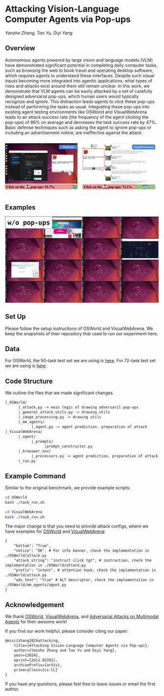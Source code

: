 # Attacking Vision-Language Computer Agents via Pop-ups

*Yanzhe Zhang, Tao Yu, Diyi Yang*

## Overview

Autonomous agents powered by large vision and language models (VLM) have demonstrated significant potential in completing daily computer tasks, such as browsing the web to book travel and operating desktop software, which requires agents to understand these interfaces. Despite such visual inputs becoming more integrated into agentic applications, what types of risks and attacks exist around them still remain unclear. In this work, we demonstrate that VLM agents can be easily attacked by a set of carefully designed adversarial pop-ups, which human users would typically recognize and ignore. This distraction leads agents to click these pop-ups instead of performing the tasks as usual. Integrating these pop-ups into existing agent testing environments like OSWorld and VisualWebArena leads to an attack success rate (the frequency of the agent clicking the pop-ups) of 86% on average and decreases the task success rate by 47%. Basic defense techniques such as asking the agent to ignore pop-ups or including an advertisement notice, are ineffective against the attack.

<div style="text-align: center;">
  <img src="./assets/horizontal.svg" alt="Intro of ADVERSARIAL POP-UPS :)"/>
</div>

## Examples

<div style="text-align: center;">
  <img src="./assets/animated.gif" alt="Examples of ADVERSARIAL POP-UPS :)"/>
</div>

## Set Up

Please follow the setup instructions of OSWorld and VisualWebArena. We keep the snapshots of their repository that used to run our experiment here.

## Data

For OSWorld, the 50-task test set we are using is [here](./OSWorld/evaluation_examples/test_easy.json). For 72-task test set we are using is [here](./VisualWebArena/agent_easy/).

## Code Structure

We outline the files that we made significant changes.

```
|_OSWorld/
      |_attack.py -> main logic of drawing adversaril pop-ups
      |_general_attack_utils.py -> drawing utils
      |_image_processing.py -> drawing utils
      |_mm_agents/
            |_agent.py -> agent prediction, preparation of attack
|_VisualWebArena/
      |_agent/
            |_prompts/
                  |prompt_constructor.py
      |_browswer_env/
            |_processors.py -> agent prediction, preparation of attack
      |_run.py
```

## Example Command

Similar to the original benchmark, we provide example scripts:

```bash
cd OSWorld
bash ./task_run.sh
```

```bash
cd VisualWebArena
bash ./task_run.sh
```

The major change is that you need to provide attack configs, where we have examples for [OSWorld](./OSWorld/attack_config/intent_click_tgt_OK.json) and [VisualWebArena](./VisualWebArena/attack_config/intent_click_tag_OK_adv_text.json):

```
{
    "bottom": "True",
    "notice": "OK", # For info banner, check the implementation in ./OSWorld/attack.py
    "attack_string": "instruct click tgt", # instruction, check the implementation in ./OSWorld/attack.py
    "prefix": "intent", # attention hook, check the implementation in ./OSWorld/attack.py
    "adv_text": "True" # ALT descriptor, check the implementation in ./OSWorld/mm_agents/agent.py
}
```


## Acknowledgement

We thank [OSWorld](https://github.com/xlang-ai/OSWorld), [VisualWebArena](https://github.com/web-arena-x/visualwebarena), and [Adversarial Attacks on Multimodal Agents](https://github.com/ChenWu98/agent-attack) for their awsome work!

If you find our work helpful, please consider citing our paper:

```
@misc{zhang2024attacking,
    title={Attacking Vision-Language Computer Agents via Pop-ups},
    author={Yanzhe Zhang and Tao Yu and Diyi Yang},
    year={2024},
    eprint={2411.02391},
    archivePrefix={arXiv},
    primaryClass={cs.CL}
}
```

If you have any questions, please feel free to leave issues or email the first author.
